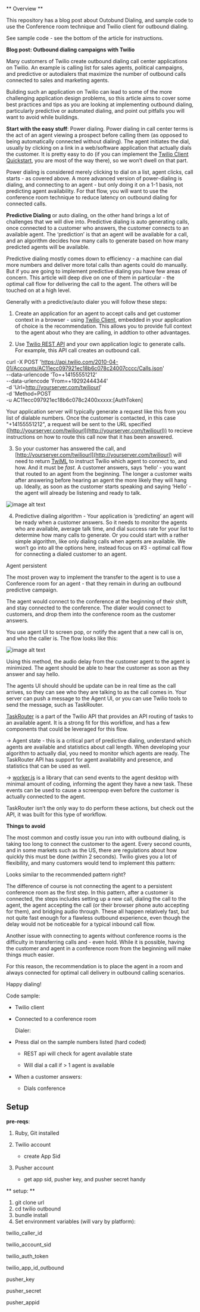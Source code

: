 ** Overview **

This repository has a blog post about Outobund Dialing, and sample code to use the Conference room technique and Twilio client for outbound dialing.

See sample code - see the bottom of the article for instructions.


**Blog post:  Outbound dialing campaigns with Twilio**

Many customers of Twilio create outbound dialing call center applications on Twilio.  An example is calling list for sales agents, political campaigns, and predictive or autodialers that maximize the number of outbound calls connected to sales and marketing agents.

Building such an application on Twilio can lead to some of the more challenging application design problems, so this article aims to cover some best practices and tips as you are looking at implementing outbound dialing, particularly predictive or automated dialing, and point out pitfalls you will want to avoid while buildings.

**Start with the easy stuff**:  Power dialing. Power dialing in call center terms is the act of an agent viewing a prospect before calling them (as opposed to being automatically connected without dialing).   The agent initiates the dial, usually by clicking on a link in a web/software application that actually dials the customer.    It is pretty easy to do (if you can implement the [Twilio Client Quickstart](https://www.twilio.com/docs/quickstart/ruby/client), you are most of the way there), so we won’t dwell on that part.   

Power dialing is considered merely clicking to dial on a list, agent clicks, call starts - as covered above.   A more advanced version of power-dialing is dialing, and connecting to an agent - but only doing it on a 1-1 basis, not predicting agent availability.  For that flow, you will want to use the conference room technique to reduce latency on outbound dialing for connected calls. 

**Predictive Dialing** or auto dialing, on the other hand brings a lot of challenges that we will dive into. Predictive dialing is auto generating calls, once connected to a customer who answers, the customer connects to an available agent.  The ‘prediction’ is that an agent will be available for a call, and an algorithm decides how many calls to generate based on how many predicted agents will be available. 

Predictive dialing mostly comes down to efficiency - a machine can dial more numbers and deliver more total calls than agents could do manually.  But if you are going to implement predictive dialing you have few areas of concern.  This article will deep dive on one of them in particular - the optimal call flow for delivering the call to the agent.  The others will be touched on at a high level.

Generally with a predictive/auto dialer you will follow these steps:

1.  Create an application for an agent to accept calls and get customer context in a browser - using [Twilio Client](https://www.twilio.com/webrtc), embedded in your application of choice is the recommendation. This allows you to provide full context to the agent about who they are calling, in addtion to other advantages.

2. Use [Twilio REST API](https://www.twilio.com/docs/api/rest) and your own application logic to generate calls.  For example, this API call creates an outbound call.  

curl -X POST 'https://api.twilio.com/2010-04-01/Accounts/AC11ecc097921ec18b6c078c24007cccc/Calls.json' \--data-urlencode 'To=+14155551212'  \--data-urlencode 'From=+19292444344'  \-d 'Url=http://yourserver.com/twiliourl'  \-d 'Method=POST  \-u AC11ecc097921ec18b6c078c2400xxxxx:[AuthToken]

Your application server will typically generate a request like this from you list of dialable numbers.   Once the customer is contacted, in this case "+14155551212", a request will be sent to the URL specified ([http://yourserver.com/twiliourl](http://yourserver.com/twiliourl)) to recieve instructions on how to route this call now that it has been answered.

	

3. So your customer has answered the call, and [http://yourserver.com/twiliourl](http://yourserver.com/twiliourl) will need to return [TwiML](https://www.twilio.com/docs/api/twiml) to instruct Twilio which agent to connect to, and how.  And it must be *fast*.  A customer answers, says ‘hello’ - you want that routed to an agent from the beginning. The longer a customer waits after answering before hearing an agent the more likely they will hang up.  Ideally, as soon as the customer starts speaking and saying ‘Hello’ - the agent will already be listening and ready to talk.

![image alt text](image_0.png)

4.  Predictive dialing algorithm - Your application is ‘predicting’ an agent will be ready when a customer answers.  So it needs to monitor the agents who are available, average talk time, and dial success rate for your list to determine how many calls to generate.  Or you could start with a rather simple algorithm, like only dialing calls when agents are available.  We won’t go into all the options here, instead focus on #3 - optimal call flow for connecting a dialed customer to an agent.

Agent persistent **<Conference>**

The most proven way to implement the transfer to the agent is to use a Conference room for an agent - that they remain in during an outbound predictive campaign.  

The agent would connect to the conference at the beginning of their shift, and stay connected to the conference.  The dialer would connect to customers, and drop them into the conference room as the customer answers. 

You use agent UI to screen pop, or notify the agent that a new call is on, and who the caller is.  The flow looks like this:

<Agent dials conference room> 

<Dialer dials customer>

<Customer answers>

<Twilio connects answered call to Agent>

<Twilio sends UI notification to the agent that a call is waiting>

![image alt text](image_1.png)

Using this method, the audio delay from the customer agent to the agent is minimized.   The agent should  be able to hear the customer as soon as they answer and say hello.  

The agents  UI should should be update can be in real time as the call arrives, so they can see who they are talking to as the call comes in.  Your server can push a message to the Agent UI, or you can use Twilio tools to send the message, such as TaskRouter.

[TaskRouter](https://www.twilio.com/taskrouter) is a part of the Twilio API that provides an API routing of tasks to an available agent.  It is a strong fit for this workflow, and has a few components that could be leveraged for this flow.

-> Agent state - this is a critical part of predictive dialing, understand which agents are available and statistics about call length.  When developing your algorithm to actually dial, you need to monitor which agents are ready.  The TaskRouter API has support for agent availability and presence, and statistics that can be used as well.

 

-> [worker.js](https://www.twilio.com/docs/taskrouter/worker-js)  is a library that can send events to the agent desktop with minimal amount of coding, informing the agent they have a new task. These events can be used to cause a screenpop even before the customer is actually connected to the agent. 

TaskRouter isn’t the only way to do perform these actions, but check out the API, it was built for this type of workflow. 

	

**Things to avoid**

The most common and costly issue you run into with outbound dialing, is taking too long to connect the customer to the agent.  Every second counts, and in some markets such as the US, there are regulations about how quickly this must be done (within 2 seconds).  Twilio gives you a lot of flexibility, and many customers would tend to implement this pattern:

<Dialer dials customer>

<Customer answers>

<Twilio connects answered call to Agent>

Looks similar to the recommended pattern right?  

The difference of course is not connecting the agent to a persistent conference room as the first step.   In this pattern, after a customer is connected, the steps includes setting up a new call, dialing the call to the agent, the agent accepting the call (or their browser phone auto accepting for them), and bridging audio through.   These all happen relatively fast, but not quite fast enough for a flawless outbound experience, even though the delay would not be noticeable for a typical inbound call flow.  

Another issue with connecting to agents without conference rooms is the difficulty in transferring calls and - even hold.  While it is possible, having the customer and agent in a conference room from the beginning will make things much easier. 

For this reason, the recommendation is to place the agent in a <Conference> room and always connected for optimal call delivery in outbound calling scenarios.

Happy dialing!

Code sample:

* Twilio client

* Connected to a conference room

     Dialer:

* Press dial on the sample numbers listed (hard coded)

    * REST api will check for agent available state

    * Will dial a call if > 1 agent is available

* When a customer answers:

    * Dials conference



## Setup

**pre-reqs**:

1. Ruby, Git installed

2. Twilio account
	- create App Sid
	
3. Pusher account
	- get app sid, pusher key, and pusher secret handy 
		
** setup: **

1. git clone url
2. cd twilio outbound
3. bundle install
4. Set environment variables (will vary by platform):

twilio_caller_id

twilio_account_sid

twilio_auth_token

twilio_app_id_outbound

pusher_key

pusher_secret

pusher_appid 






   

